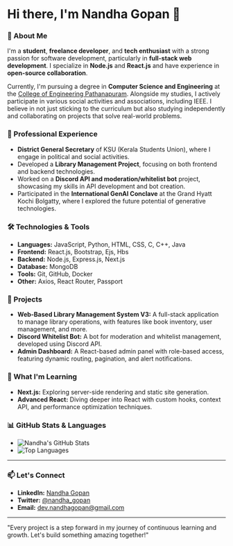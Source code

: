 # Hi there, I'm Nandha Gopan 👋

### 🚀 About Me

I'm a **student**, **freelance developer**, and **tech enthusiast** with a strong passion for software development, particularly in **full-stack web development**. I specialize in **Node.js** and **React.js** and have experience in **open-source collaboration**.

Currently, I'm pursuing a degree in **Computer Science and Engineering** at the [College of Engineering Pathanapuram](https://www.cetpathanapuram.ac.in/). Alongside my studies, I actively participate in various social activities and associations, including IEEE. I believe in not just sticking to the curriculum but also studying independently and collaborating on projects that solve real-world problems.

### 💼 Professional Experience

- **District General Secretary** of KSU (Kerala Students Union), where I engage in political and social activities.
- Developed a **Library Management Project**, focusing on both frontend and backend technologies.
- Worked on a **Discord API and moderation/whitelist bot** project, showcasing my skills in API development and bot creation.
- Participated in the **International GenAI Conclave** at the Grand Hyatt Kochi Bolgatty, where I explored the future potential of generative technologies.

### 🛠️ Technologies & Tools

- **Languages:** JavaScript, Python, HTML, CSS, C, C++, Java
- **Frontend:** React.js, Bootstrap, Ejs, Hbs
- **Backend:** Node.js, Express.js, Next.js
- **Database:** MongoDB
- **Tools:** Git, GitHub, Docker
- **Other:** Axios, React Router, Passport

### 🔧 Projects

- **Web-Based Library Management System V3:** A full-stack application to manage library operations, with features like book inventory, user management, and more.
- **Discord Whitelist Bot:** A bot for moderation and whitelist management, developed using Discord API.
- **Admin Dashboard:** A React-based admin panel with role-based access, featuring dynamic routing, pagination, and alert notifications.

### 🌱 What I'm Learning

- **Next.js:** Exploring server-side rendering and static site generation.
- **Advanced React:** Diving deeper into React with custom hooks, context API, and performance optimization techniques.

### 📊 GitHub Stats & Languages

- ![Nandha's GitHub Stats](https://github-readme-stats.vercel.app/api?username=nandhuz-coder&show_icons=true&theme=radical)
- ![Top Languages](https://github-readme-stats.vercel.app/api/top-langs/?username=nandhuz-coder&layout=compact&theme=radical)

---

### 📫 Let's Connect

- **LinkedIn:** [Nandha Gopan](https://www.linkedin.com/in/nandhagopan)
- **Twitter:** [@nandha_gopan](https://twitter.com/nandha_gopan)
- **Email:** dev.nandhagopan@gmail.com

---

"Every project is a step forward in my journey of continuous learning and growth. Let's build something amazing together!"
